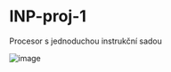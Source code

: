 # INP-proj-1
Procesor s jednoduchou instrukční sadou


![image](https://user-images.githubusercontent.com/80002330/173584000-ca81275d-5b45-4d4c-b81e-485a6f1fe59f.png)

